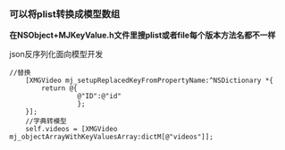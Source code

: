 ###  可以将plist转换成模型数组
**在NSObject+MJKeyValue.h文件里搜plist或者file每个版本方法名都不一样**

json反序列化面向模型开发
```
//替换
    [XMGVideo mj_setupReplacedKeyFromPropertyName:^NSDictionary *{
        return @{
                 @"ID":@"id"
                 };
    }];
    //字典转模型
    self.videos = [XMGVideo mj_objectArrayWithKeyValuesArray:dictM[@"videos"]];
```